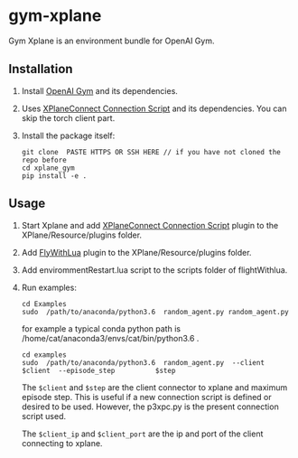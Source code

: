 # gym-xplane
Gym Xplane is an environment bundle for OpenAI Gym. 

## Installation

1. Install [OpenAI Gym](https://github.com/openai/gym) and its dependencies.

2. Uses [XPlaneConnect Connection Script](https://github.com/nasa/XPlaneConnect) and its dependencies. You can skip the torch client part. 

3. Install the package itself:
    ```
    git clone  PASTE HTTPS OR SSH HERE // if you have not cloned the repo before
    cd xplane_gym
    pip install -e .
    ```

## Usage
1. Start Xplane and add [XPlaneConnect Connection Script](https://github.com/nasa/XPlaneConnect) plugin to the XPlane/Resource/plugins folder.
2. Add [FlyWithLua](https://github.com/nasa/XPlaneConnect) plugin to the XPlane/Resource/plugins folder.
3. Add envirommentRestart.lua script to the scripts folder of flightWithlua.



2. Run examples:

    ```
    cd Examples
    sudo  /path/to/anaconda/python3.6  random_agent.py random_agent.py  
    ```
    for example a typical conda python path is /home/cat/anaconda3/envs/cat/bin/python3.6 . 


    ```
    cd examples
    sudo  /path/to/anaconda/python3.6  random_agent.py  --client    $client  --episode_step          $step
    ```


    The `$client` and `$step` are the client connector to xplane and maximum episode step. This is useful
    if a new connection script  is defined or desired to be used. However, the p3xpc.py is the present
    connection script used.
    
    The `$client_ip` and `$client_port` are the ip and port of the client connecting to xplane.   
